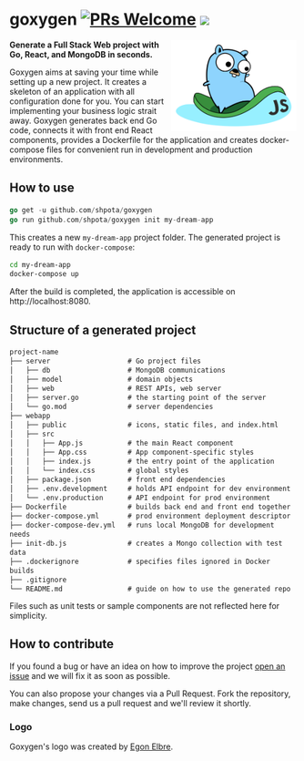 # goxygen [![PRs Welcome](https://img.shields.io/badge/PRs-welcome-brightgreen.svg?style=flat-square)](https://github.com/Shpota/goxygen/pulls) ![](https://github.com/actions/hello-world/workflows/Greet%20Everyone/badge.svg)

<img src="./templates/webapp/src/logo.svg" align="right" width="220px" alt="goxygen logo">

**Generate a Full Stack Web project with Go, React, and MongoDB in seconds.**

Goxygen aims at saving your time while setting up a new project. It
creates a skeleton of an application with all configuration done for
you. You can start implementing your business logic strait away.
Goxygen generates back end Go code, connects it with front end React
components, provides a Dockerfile for the application and creates
docker-compose files for convenient run in development and production
environments.

## How to use
```go
go get -u github.com/shpota/goxygen
go run github.com/shpota/goxygen init my-dream-app
```
This creates a new `my-dream-app` project folder. The generated project
is ready to run with `docker-compose`:
```sh
cd my-dream-app
docker-compose up
```
After the build is completed, the application is accessible
on http://localhost:8080.

## Structure of a generated project

    project-name
    ├── server                   # Go project files
    │   ├── db                   # MongoDB communications
    │   ├── model                # domain objects
    │   ├── web                  # REST APIs, web server
    │   ├── server.go            # the starting point of the server
    │   └── go.mod               # server dependencies
    ├── webapp                    
    │   ├── public               # icons, static files, and index.html
    │   ├── src                       
    │   │   ├── App.js           # the main React component
    │   │   ├── App.css          # App component-specific styles
    │   │   ├── index.js         # the entry point of the application          
    │   │   └── index.css        # global styles
    │   ├── package.json         # front end dependencies
    │   ├── .env.development     # holds API endpoint for dev environment
    │   └── .env.production      # API endpoint for prod environment
    ├── Dockerfile               # builds back end and front end together
    ├── docker-compose.yml       # prod environment deployment descriptor
    ├── docker-compose-dev.yml   # runs local MongoDB for development needs
    ├── init-db.js               # creates a Mongo collection with test data
    ├── .dockerignore            # specifies files ignored in Docker builds
    ├── .gitignore
    └── README.md                # guide on how to use the generated repo

Files such as unit tests or sample components are not reflected here
for simplicity.

## How to contribute

If you found a bug or have an idea on how to improve the project
[open an issue](https://github.com/Shpota/goxygen/issues)
and we will fix it as soon as possible.

You can also propose your changes via a Pull Request. Fork the
repository, make changes, send us a pull request and we'll
review it shortly.

### Logo
Goxygen's logo was created by [Egon Elbre](https://twitter.com/egonelbre).

